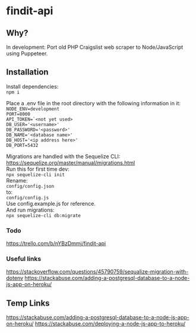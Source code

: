 # findit-api

## Why?
In development: Port old PHP Craigslist web scraper to Node/JavaScript using Puppeteer.

## Installation
Install dependencies:  
```npm i```  
  
Place a .env file in the root directory with the following information in it:  
```NODE_ENV=development```  
```PORT=8000```  
```API_TOKEN=`<not yet used>```  
```DB_USER='<username>'```  
```DB_PASSWORD='<password>'```  
```DB_NAME='<database name>'```  
```DB_HOST='<ip address here>'```  
```DB_PORT=5432```  
  
Migrations are handled with the Sequelize CLI:  
https://sequelize.org/master/manual/migrations.html  
Run this for first time dev:  
```npx sequelize-cli init```  
Rename:  
```config/config.json```  
to:  
```config/config.js```  
Use config.example.js for reference.  
And run migrations:  
```npx sequelize-cli db:migrate```  
  
### Todo
https://trello.com/b/nYBzDmmj/findit-api

### Useful links
https://stackoverflow.com/questions/45790759/sequalize-migration-with-dotenv
https://stackabuse.com/adding-a-postgresql-database-to-a-node-js-app-on-heroku/

## Temp Links
https://stackabuse.com/adding-a-postgresql-database-to-a-node-js-app-on-heroku/
https://stackabuse.com/deploying-a-node-js-app-to-heroku/
